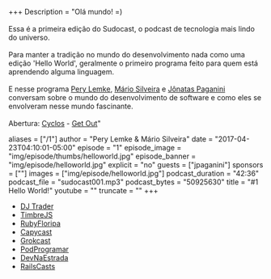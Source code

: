 +++
Description = "Olá mundo! =)<br/><br/> Essa é a primeira edição do Sudocast, o podcast de tecnologia mais lindo do universo.<br/><br/> Para manter a tradição no mundo do desenvolvimento nada como uma edição 'Hello World', geralmente o primeiro programa feito para quem está aprendendo alguma linguagem.<br/><br/> E nesse programa [Pery Lemke](https://www.twitter.com/perylemke), [Mário Silveira](https://www.twitter.com/dermarios) e [Jônatas Paganini](https://www.twitter.com/jonatasdp) conversam sobre o mundo do desenvolvimento de software e como eles se envolveram nesse mundo fascinante.<br/><br/> Abertura: [Cyclos](https://www.facebook.com/cyclosrocktrio/) - [Get Out](https://soundcloud.com/cyclosrocktrio/cyclos-get-out)"

aliases = ["/1"]
author = "Pery Lemke & Mário Silveira"
date = "2017-04-23T04:10:01-05:00"
episode = "1"
episode_image = "img/episode/thumbs/helloworld.jpg"
episode_banner = "img/episode/helloworld.jpg"
explicit = "no"
guests = ["jpaganini"]
sponsors = [""]
images = ["img/episode/helloworld.jpg"]
podcast_duration = "42:36"
podcast_file = "sudocast001.mp3"
podcast_bytes = "50925630"
title = "#1 Hello World!"
youtube = ""
truncate = ""
+++

* [DJ Trader](https://github.com/jonatas/dj-trader)
* [TimbreJS](http://mohayonao.github.io/timbre.js/)
* [RubyFloripa](https://www.meetup.com/pt-BR/rubyfloripa/)
* [Capycast](https://soundcloud.com/rdshipit)
* [Grokcast](http://www.grokpodcast.com/)
* [PodProgramar](https://mundopodcast.com.br/podprogramar/)
* [DevNaEstrada](http://devnaestrada.com.br/)
* [RailsCasts](http://railscasts.com/)
